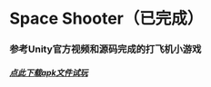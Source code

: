 ﻿# Space Shooter（已完成）

### 参考Unity官方视频和源码完成的打飞机小游戏

##### [点此下载apk文件试玩](https://raw.githubusercontent.com/github-tongchen/Space-Shooter/master/Space-Shooter.apk)
